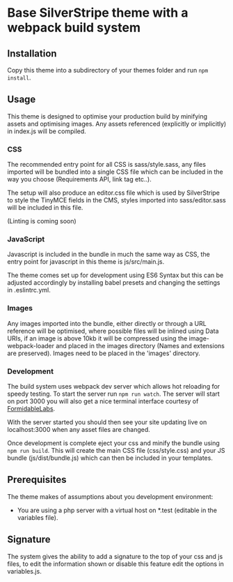 # Base SilverStripe theme with a webpack build system

## Installation
Copy this theme into a subdirectory of your themes folder and run `npm install`.

## Usage
This theme is designed to optimise your production build by minifying assets and optimising images. Any assets referenced (explicitly or implicitly) in index.js will be compiled.

### CSS
The recommended entry point for all CSS is sass/style.sass, any files imported will be bundled into a single CSS file which can be included in the way you choose (Requirements API, link tag etc..).

The setup will also produce an editor.css file which is used by SilverStripe to style the TinyMCE fields in the CMS, styles imported into sass/editor.sass will be included in this file.

(Linting is coming soon)

### JavaScript
Javascript is included in the bundle in much the same way as CSS, the entry point for javascript in this theme is js/src/main.js.

The theme comes set up for development using ES6 Syntax but this can be adjusted accordingly by installing babel presets and changing the settings in .eslintrc.yml.

### Images
Any images imported into the bundle, either directly or through a URL reference will be optimised, where possible files will be inlined using Data URIs, if an image is above 10kb it will be compressed using the image-webpack-loader and placed in the images directory (Names and extensions are preserved). Images need to be placed in the 'images' directory.

### Development
The build system uses webpack dev server which allows hot reloading for speedy testing. To start the server run `npm run watch`. The server will start on port 3000 you will also get a nice terminal interface courtesy of [FormidableLabs](https://github.com/FormidableLabs/webpack-dashboard).

With the server started you should then see your site updating live on localhost:3000 when any asset files are changed.

Once development is complete eject your css and minify the bundle using `npm run build`. This will create the main CSS file (css/style.css) and your JS bundle (js/dist/bundle.js) which can then be included in your templates.

## Prerequisites
The theme makes of assumptions about you development environment:
* You are using a php server with a virtual host on \*.test (editable in the variables file).

## Signature
The system gives the ability to add a signature to the top of your css and js files, to edit the information shown or disable this feature edit the options in variables.js.
